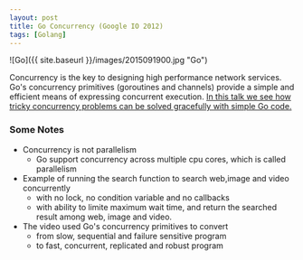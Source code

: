 ```yaml
---
layout: post
title: Go Concurrency (Google IO 2012)
tags: [Golang]
---
```


![Go]({{ site.baseurl }}/images/2015091900.jpg "Go")

Concurrency is the key to designing high performance network services. Go's concurrency primitives (goroutines and channels) provide a simple and efficient means of expressing concurrent execution. [In this talk we see how tricky concurrency problems can be solved gracefully with simple Go code.](https://www.youtube.com/watch?v=f6kdp27TYZs)

### Some Notes
- Concurrency is not parallelism
  - Go support concurrency across multiple cpu cores, which is called parallelism
- Example of running the search function to search web,image and video concurrently
  - with no lock, no condition variable and no callbacks
  - with ability to limite maximum wait time, and return the searched result among web, image and video.
- The video used Go's concurrency primitives to convert
  - from slow, sequential and failure sensitive program
  - to fast, concurrent, replicated and robust program
